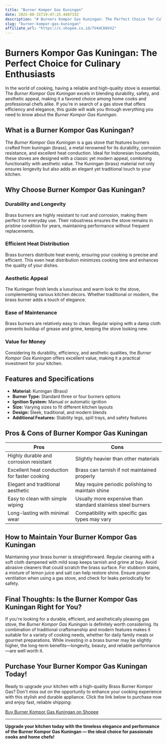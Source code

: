 ```yaml
---
title: "Burner Kompor Gas Kuningan"
date: 2025-08-31T19:47:25.448733Z
description: "# Burners Kompor Gas Kuningan: The Perfect Choice for Culinary Enthusiasts..."
slug: "burner-kompor-gas-kuningan"
affiliate_url: "https://s.shopee.co.id/7V44C68VX2"
---
```

# Burners Kompor Gas Kuningan: The Perfect Choice for Culinary Enthusiasts

In the world of cooking, having a reliable and high-quality stove is essential. The *Burner Kompor Gas Kuningan* excels in blending durability, safety, and aesthetic appeal, making it a favored choice among home cooks and professional chefs alike. If you're in search of a gas stove that offers efficiency and elegance, this guide will walk you through everything you need to know about the *Burner Kompor Gas Kuningan*.

## What is a Burner Kompor Gas Kuningan?

The *Burner Kompor Gas Kuningan* is a gas stove that features burners crafted from kuningan (brass), a metal renowned for its durability, corrosion resistance, and excellent heat conduction. Ideal for Indonesian households, these stoves are designed with a classic yet modern appeal, combining functionality with aesthetic value. The Kuningan (brass) material not only ensures longevity but also adds an elegant yet traditional touch to your kitchen.

## Why Choose Burner Kompor Gas Kuningan?

### Durability and Longevity

Brass burners are highly resistant to rust and corrosion, making them perfect for everyday use. Their robustness ensures the stove remains in pristine condition for years, maintaining performance without frequent replacements.

### Efficient Heat Distribution

Brass burners distribute heat evenly, ensuring your cooking is precise and efficient. This even heat distribution minimizes cooking time and enhances the quality of your dishes.

### Aesthetic Appeal

The Kuningan finish lends a luxurious and warm look to the stove, complementing various kitchen décors. Whether traditional or modern, the brass burner adds a touch of elegance.

### Ease of Maintenance

Brass burners are relatively easy to clean. Regular wiping with a damp cloth prevents buildup of grease and grime, keeping the stove looking new.

### Value for Money

Considering its durability, efficiency, and aesthetic qualities, the *Burner Kompor Gas Kuningan* offers excellent value, making it a practical investment for your kitchen.

## Features and Specifications

- **Material:** Kuningan (Brass)
- **Burner Type:** Standard three or four burners options
- **Ignition System:** Manual or automatic ignition
- **Size:** Varying sizes to fit different kitchen layouts
- **Design:** Sleek, traditional, and modern blends
- **Additional Features:** Stability legs, spill trays, and safety features

## Pros & Cons of Burner Kompor Gas Kuningan

| **Pros** | **Cons** |
| --- | --- |
| Highly durable and corrosion resistant | Slightly heavier than other materials |
| Excellent heat conduction for faster cooking | Brass can tarnish if not maintained properly |
| Elegant and traditional aesthetic | May require periodic polishing to maintain shine |
| Easy to clean with simple wiping | Usually more expensive than standard stainless steel burners |
| Long-lasting with minimal wear | Compatibility with specific gas types may vary |

## How to Maintain Your Burner Kompor Gas Kuningan

Maintaining your brass burner is straightforward. Regular cleaning with a soft cloth dampened with mild soap keeps tarnish and grime at bay. Avoid abrasive cleaners that could scratch the brass surface. For stubborn stains, a mixture of lemon juice and salt can help restore shine. Ensure proper ventilation when using a gas stove, and check for leaks periodically for safety.

## Final Thoughts: Is the Burner Kompor Gas Kuningan Right for You?

If you're looking for a durable, efficient, and aesthetically pleasing gas stove, the *Burner Kompor Gas Kuningan* is definitely worth considering. Its combination of traditional craftsmanship and modern features makes it suitable for a variety of cooking needs, whether for daily family meals or gourmet preparations. While investing in a brass burner may be slightly higher, the long-term benefits—longevity, beauty, and reliable performance—are well worth it.

## Purchase Your Burner Kompor Gas Kuningan Today!

Ready to upgrade your kitchen with a high-quality Brass Burner Kompor Gas? Don't miss out on the opportunity to enhance your cooking experience with this stylish and durable appliance. Click the link below to purchase now and enjoy fast, reliable shipping:

[Buy Burner Kompor Gas Kuningan on Shopee](https://s.shopee.co.id/7V44C68VX2)

---

**Upgrade your kitchen today with the timeless elegance and performance of the Burner Kompor Gas Kuningan — the ideal choice for passionate cooks and home chefs!**